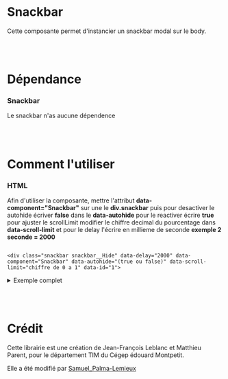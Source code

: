 # Snackbar

Cette composante permet d'instancier un snackbar modal sur le body.

<br><br>

# Dépendance

### Snackbar

Le snackbar n'as aucune dépendence

<br><br>

# Comment l'utiliser

### **HTML**

Afin d'utiliser la composante, mettre l'attribut **data-component="Snackbar"** sur une le **div.snackbar** puis pour desactiver le autohide écriver **false** dans le **data-autohide** pour le reactiver écrire **true**
pour ajuster le scrollLimit modifier le chiffre decimal du pourcentage dans **data-scroll-limit** et pour le delay l'écrire en millieme de seconde **exemple 2 seconde = 2000**

```

<div class="snackbar snackbar__Hide" data-delay="2000" data-component="Snackbar" data-autohide="(true ou false)" data-scroll-limit="chiffre de 0 a 1" data-id="1">

```

<details>
<summary>Exemple complet</summary>

```
          <div class="snackbar snackbar__Hide" data-delay="2000" data-component="Snackbar" data-autohide="true" data-scroll-limit="0.1" data-id="1">
                <p>Veuiller prendre note que nos mesures sanitaires sont aux normes</p>
               
                <svg class="icon icon--xs close__snackbar" data-snackbar-status="ferme">
                    <use xlink:href="#icon-close"></use>
                </svg>
           
            </div>
```

</details>

<br><br>


# Crédit

Cette librairie est une création de Jean-François Leblanc et Matthieu Parent, pour le département TIM du Cégep édouard Montpetit.

Elle a été modifié par [Samuel_Palma-Lemieux](https://dectim.ca/)
